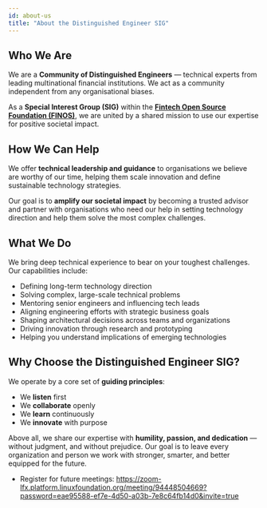 ```yaml
---
id: about-us
title: "About the Distinguished Engineer SIG"
---
```


## Who We Are

We are a **Community of Distinguished Engineers** — technical experts from leading multinational financial institutions.  We act as a community independent from any organisational biases.

As a **Special Interest Group (SIG)** within the [**Fintech Open Source Foundation (FINOS)**](https://finos.org), we are united by a shared mission to use our expertise for positive societal impact.

## How We Can Help

We offer **technical leadership and guidance** to organisations we believe are worthy of our time, helping them scale innovation and define sustainable technology strategies.

Our goal is to **amplify our societal impact** by becoming a trusted advisor and partner with organisations who need our help in setting technology direction and help them solve the most complex challenges.

## What We Do

We bring deep technical experience to bear on your toughest challenges. Our capabilities include:

* Defining long-term technology direction
* Solving complex, large-scale technical problems
* Mentoring senior engineers and influencing tech leads
* Aligning engineering efforts with strategic business goals
* Shaping architectural decisions across teams and organizations
* Driving innovation through research and prototyping
* Helping you understand implications of emerging technologies

## Why Choose the Distinguished Engineer SIG?

We operate by a core set of **guiding principles**:

* We **listen** first
* We **collaborate** openly
* We **learn** continuously
* We **innovate** with purpose

Above all, we share our expertise with **humility, passion, and dedication** — without judgment, and without prejudice. Our goal is to leave every organization and person we work with stronger, smarter, and better equipped for the future.






- Register for future meetings: https://zoom-lfx.platform.linuxfoundation.org/meeting/94448504669?password=eae95588-ef7e-4d50-a03b-7e8c64fb14d0&invite=true


